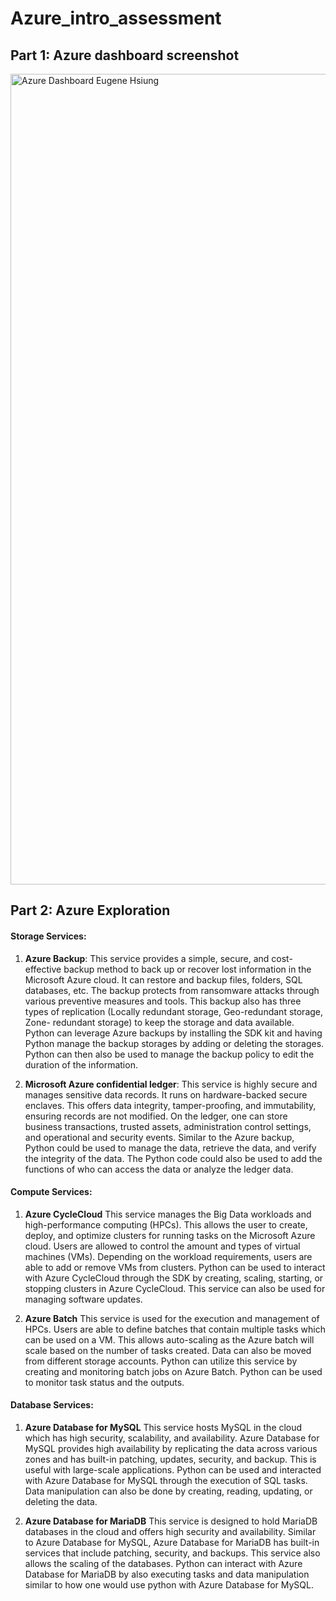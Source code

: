 # Azure_intro_assessment

## Part 1: Azure dashboard screenshot
<img width="1297" alt="Azure Dashboard Eugene Hsiung" src="https://github.com/EugeneHsiung/azure_intro_assessment/assets/141866888/75052b6e-42a3-41ec-af13-bfb5a00e6228">


## Part 2: Azure Exploration

#### Storage Services: 

1. **Azure Backup**: This service provides a simple, secure, and cost-effective backup method to back up or recover lost information in the Microsoft Azure cloud. It can restore and backup files, folders, SQL databases, etc. The backup protects from ransomware attacks through various preventive measures and tools. This backup also has three types of replication (Locally redundant storage, Geo-redundant storage, Zone- redundant storage) to keep the storage and data available. Python can leverage Azure backups by installing the SDK kit and having Python manage the backup storages by adding or deleting the storages. Python can then also be used to manage the backup policy to edit the duration of the information.
   
2. **Microsoft Azure confidential ledger**: This service is highly secure and manages sensitive data records. It runs on hardware-backed secure enclaves. This offers data integrity, tamper-proofing, and immutability, ensuring records are not modified. On the ledger, one can store business transactions, trusted assets, administration control settings, and operational and security events. Similar to the Azure backup, Python could be used to manage the data, retrieve the data, and verify the integrity of the data. The Python code could also be used to add the functions of who can access the data or analyze the ledger data. 

#### Compute Services:

1. **Azure CycleCloud** This service manages the Big Data workloads and high-performance computing (HPCs). This allows the user to create, deploy, and optimize clusters for running tasks on the Microsoft Azure cloud. Users are allowed to control the amount and types of virtual machines (VMs). Depending on the workload requirements, users are able to add or remove VMs from clusters. Python can be used to interact with Azure CycleCloud through the SDK by creating, scaling, starting, or stopping clusters in Azure CycleCloud. This service can also be used for managing software updates. 
   
2. **Azure Batch** This service is used for the execution and management of HPCs. Users are able to define batches that contain multiple tasks which can be used on a VM. This allows auto-scaling as the Azure batch will scale based on the number of tasks created. Data can also be moved from different storage accounts. Python can utilize this service by creating and monitoring batch jobs on Azure Batch. Python can be used to monitor task status and the outputs. 

#### Database Services: 

1. **Azure Database for MySQL** This service hosts MySQL in the cloud which has high security, scalability, and availability. Azure Database for MySQL provides high availability by replicating the data across various zones and has built-in patching, updates, security, and backup. This is useful with large-scale applications. Python can be used and interacted with Azure Database for MySQL through the execution of SQL tasks. Data manipulation can also be done by creating, reading, updating, or deleting the data. 
   
2. **Azure Database for MariaDB** This service is designed to hold MariaDB databases in the cloud and offers high security and availability. Similar to Azure Database for MySQL, Azure Database for MariaDB has built-in services that include patching, security, and backups. This service also allows the scaling of the databases. Python can interact with Azure Database for MariaDB by also executing tasks and data manipulation similar to how one would use python with Azure Database for MySQL. 
